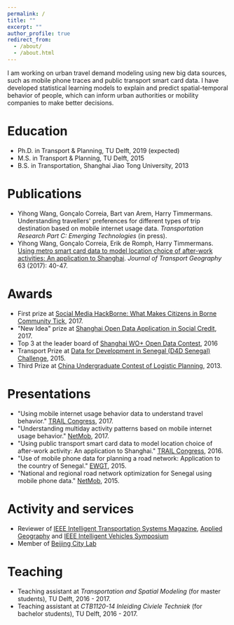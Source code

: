 ```yaml
---
permalink: /
title: ""
excerpt: ""
author_profile: true
redirect_from: 
  - /about/
  - /about.html
---
```


I am working on urban travel demand modeling using new big data sources, such as mobile phone traces and public transport smart card data. I have developed statistical learning models to explain and predict spatial-temporal behavior of people, which can inform urban authorities or mobility companies to make better decisions.

Education
======
* Ph.D. in Transport & Planning, TU Delft, 2019 (expected)
* M.S. in Transport & Planning, TU Delft, 2015
* B.S. in Transportation, Shanghai Jiao Tong University, 2013

Publications
======
* Yihong Wang, Gonçalo Correia, Bart van Arem, Harry Timmermans. Understanding travellers' preferences for different types of trip destination based on mobile internet usage data. <i>Transportation Research Part C: Emerging Technologies</i> (in press).
* Yihong Wang, Gonçalo Correia, Erik de Romph, Harry Timmermans. [Using metro smart card data to model location choice of after-work activities: An application to Shanghai](https://www.sciencedirect.com/science/article/pii/S0966692317300029). <i>Journal of Transport Geography</i> 63 (2017): 40-47.

Awards
======
* First prize at [Social Media HackBorne: What Makes Citizens in Borne Community Tick](https://www.borneboeit.nl/56366/nieuws/chinese-cheese-eaters-winnen-hackathon?lipi=urn%3Ali%3Apage%3Ad_flagship3_profile_view_base_recent_activity_details_shares%3BFqNbXrEyTmGFHw95wk5Evg%3D%3D), 2017.
* "New Idea" prize at [Shanghai Open Data Application in Social Credit](http://ptkj.shpt.gov.cn/html/xwdt/kjdt/963057831518.html), 2017.
* Top 3 at the leader board of [Shanghai WO+ Open Data Contest](https://www.kesci.com/apps/home/competition/56f37e6717f910f4347acf2e/leaderboard), 2016
* Transport Prize at [Data for Development in Senegal (D4D Senegal) Challenge](http://www.d4d.orange.com/en/presentation/endowment-and-panel/Folder/The-D4D-Challenge-is-a-great-success), 2015.
* Third Prize at [China Undergraduate Contest of Logistic Planning](http://special.univs.cn/service/anjibei/tdfc/2013/0312/955749.shtml), 2013.

Presentations
======
* "Using mobile internet usage behavior data to understand travel behavior." [TRAIL Congress](http://rstrail.nl/new/phd-congress-2017/), 2017.
* "Understanding multiday activity patterns based on mobile internet usage behavior." [NetMob](http://netmob.org/), 2017.
* "Using public transport smart card data to model location choice of after-work activity: An application to Shanghai." [TRAIL Congress](http://rstrail.nl/new/congress-2016/), 2016.
* "Use of mobile phone data for planning a road network: Application to the country of Senegal." [EWGT](http://www.ewgt.org/), 2015.
* "National and regional road network optimization for Senegal using mobile phone data." [NetMob](http://netmob.org/), 2015.

Activity and services
======
* Reviewer of [IEEE Intelligent Transportation Systems Magazine](http://ieeexplore.ieee.org/xpl/RecentIssue.jsp?punumber=5117645), [Applied Geography](https://www.journals.elsevier.com/applied-geography) and [IEEE Intelligent Vehicles Symposium](http://www.2018iv.org/)
* Member of [Beijing City Lab](https://www.beijingcitylab.com/)

Teaching
======
* Teaching assistant at <i>Transportation and Spatial Modeling</i> (for master students), TU Delft, 2016 - 2017.
* Teaching assistant at <i>CTB1120-14 Inleiding Civiele Techniek</i> (for bachelor students), TU Delft, 2016 - 2017.